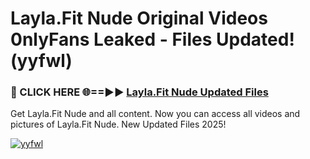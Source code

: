 # Layla.Fit Nude Original Videos 0nlyFans Leaked - Files Updated! (yyfwl)

<h3>🔴 CLICK HERE 🌐==►► <a href="https://tinyurl.com/52m3yx9h" rel="nofollow">Layla.Fit Nude Updated Files</a></h3>

Get Layla.Fit Nude and all content. Now you can access all videos and pictures of Layla.Fit Nude. New Updated Files 2025!

[![yyfwl](https://i.imgur.com/TnHtlc8.gif)](https://tinyurl.com/52m3yx9h)
